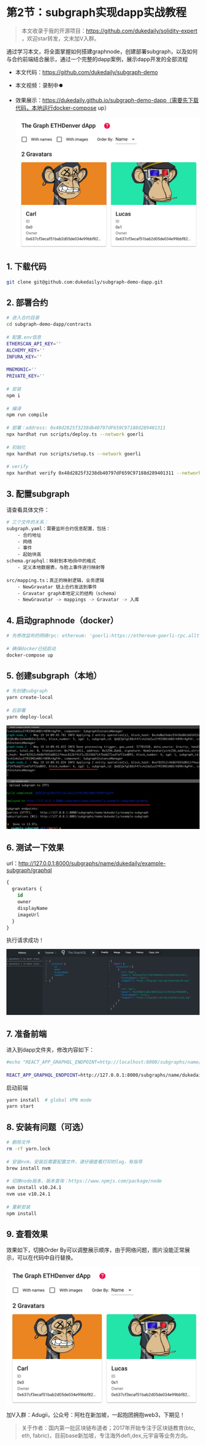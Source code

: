 # 第2节：subgraph实现dapp实战教程

> 本文收录于我的开源项目：https://github.com/dukedaily/solidity-expert ，欢迎star转发，文末加V入群。

通过学习本文，将全面掌握如何搭建graphnode，创建部署subgraph，以及如何与合约前端结合展示，通过一个完整的dapp案例，展示dapp开发的全部流程



- 本文代码：https://github.com/dukedaily/subgraph-demo

- 本文视频：录制中⏺️

- 效果展示：https://dukedaily.github.io/subgraph-demo-dapp（需要先下载代码，本地运行docker-compose up）

  ![image](assets/image-5022356.png)



## 1. 下载代码

```sh
git clone git@github.com:dukedaily/subgraph-demo-dapp.git
```

## 2. 部署合约

```Bash
# 进入合约目录
cd subgraph-demo-dapp/contracts

# 配置.env信息
ETHERSCAN_API_KEY=''
ALCHEMY_KEY=''
INFURA_KEY=''

MNEMONIC=''
PRIVATE_KEY=''

# 安装
npm i

# 编译
npm run compile

# 部署：address: 0x48d2825f3238db40797dF659C97188d289401311
npx hardhat run scripts/deploy.ts --network goerli

# 初始化
npx hardhat run scripts/setup.ts --network goerli

# verify
npx hardhat verify 0x48d2825f3238db40797dF659C97188d289401311 --network goerli
```

## 3. 配置subgraph

请查看具体文件：

```sh
# 三个文件的关系：
subgraph.yaml：需要监听合约信息配置，包括：
    - 合约地址
    - 网络
    - 事件
    - 起始块高
schema.graphql：映射到本地db中的格式
    - 定义本地数据表，与脸上事件进行映射等
    
src/mapping.ts；真正的映射逻辑，业务逻辑
    - NewGravatar 链上合约发送到事件
    - Gravatar graph本地定义的结构（schema）
    - NewGravatar -> mappings -> Gravatar -> 入库
```

## 4. 启动graphnode（docker）

```sh
# 先修改监听的网络rpc: ethereum: 'goerli:https://ethereum-goerli-rpc.allthatnode.com'

# 确保docker已经启动
docker-compose up
```

## 5. 创建subgraph（本地）

```sh
# 先创建subgraph
yarn create-local

# 后部署
yarn deploy-local
```

![image-20220519221014419](assets/image-20220519221014419.png)

## 6. 测试一下效果

url：http://127.0.0.1:8000/subgraphs/name/dukedaily/example-subgraph/graphql

```sql
{
  gravatars {
    id
    owner
    displayName
    imageUrl
  }
}
```

执行请求成功！

![image-20220519221147734](assets/image-20220519221147734.png)

## 7. 准备前端

进入到dapp文件夹，修改内容如下：

```sh
#echo "REACT_APP_GRAPHQL_ENDPOINT=http://localhost:8000/subgraphs/name/<GITHUB_USERNAME>/example-subgraph" > .env

REACT_APP_GRAPHQL_ENDPOINT=http://127.0.0.1:8000/subgraphs/name/dukedaily/subgraph-demo
```

启动前端

```sh
yarn install  # global VPN mode
yarn start
```

## 8. 安装有问题（可选）

```sh
# 删除文件
rm -rf yarn.lock

# 安装nvm，安装后需要配置文件，请仔细查看打印的log，有指导
brew install nvm

# 切换node版本，版本查询：https://www.npmjs.com/package/node
nvm install v10.24.1
nvm use v10.24.1

# 重新安装
npm install
```



## 9. 查看效果

效果如下，切换Order By可以调整展示顺序，由于网络问题，图片没能正常展示，可以在代码中自行替换。

![image](assets/image.png)



加V入群：Adugii，公众号：阿杜在新加坡，一起抱团拥抱web3，下期见！



> 关于作者：国内第一批区块链布道者；2017年开始专注于区块链教育(btc, eth, fabric)，目前base新加坡，专注海外defi,dex,元宇宙等业务方向。
